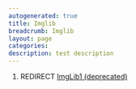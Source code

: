 ```yaml
---
autogenerated: true
title: Imglib
breadcrumb: Imglib
layout: page
categories: 
description: test description
---
```


1.  REDIRECT [ImgLib1 (deprecated)](ImgLib1_(deprecated) "wikilink")
